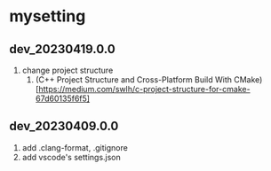 # mysetting

## dev_20230419.0.0
1. change project structure
    1. (C++ Project Structure and Cross-Platform Build With CMake)[https://medium.com/swlh/c-project-structure-for-cmake-67d60135f6f5]

## dev_20230409.0.0
1. add .clang-format, .gitignore
2. add vscode's settings.json
